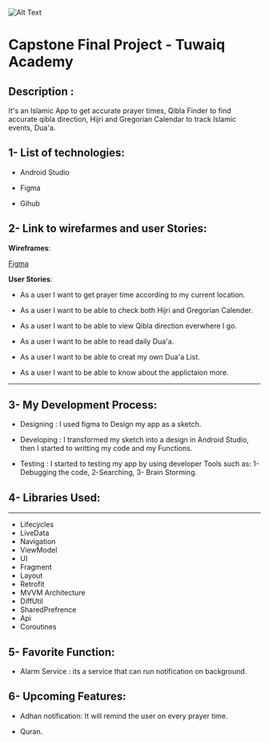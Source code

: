 ![Alt Text](https://camo.githubusercontent.com/37ca472e2afb74974a0314d89af8f470422a79582bed0d188f9927777230195d/68747470733a2f2f6c61756e63682e73612f6173736574732f696d616765732f6c6f676f732f7475776169712d61636164656d792d6c6f676f2e737667)
# Capstone Final Project - Tuwaiq Academy

## Description : 
 It's an Islamic App to get accurate prayer times, Qibla Finder to find accurate qibla direction, Hijri and Gregorian Calendar to track Islamic events, Dua'a.





## 1- List of technologies:
* Android Studio

* Figma

* Gihub

## 2- Link to wirefarmes and user Stories:
 **Wireframes**:
 
[Figma](https://www.figma.com/file/JlRkHD4eM5GXuG4DIdhD5E/Prayer-App?node-id=2%3A8)

**User Stories**: 

* As a user I want to get prayer time according to my current location.

* As a user I want to be able to check both Hijri and Gregorian Calender.

* As a user I want to be able to view Qibla direction everwhere I go.

* As a user I want to be able to read daily Dua'a.

* As a user I want to be able to creat my own Dua'a List.

* As a user I want to be able to know about the applictaion more. 

<hr>

## 3- My Development Process:

* Designing :  I used figma to Design my app as a sketch.

* Developing : I transformed my sketch into a design in Android Studio, then I started to writting my code and my Functions.

* Testing : I started to testing my app by using developer Tools such as: 1- Debugging the code, 2-Searching, 3- Brain Storming.




## 4- Libraries Used: 

<hr>

* Lifecycles
* LiveData
* Navigation
* ViewModel
* UI
* Fragment
* Layout
* Retrofit
* MVVM Architecture
* DiffUtil
* SharedPrefrence
* Api
* Coroutines

## 5- Favorite Function:

* Alarm Service : its a service that can run notification on background.

## 6- Upcoming Features: 

* Adhan notification: It will remind the user on every prayer time.

* Quran.
